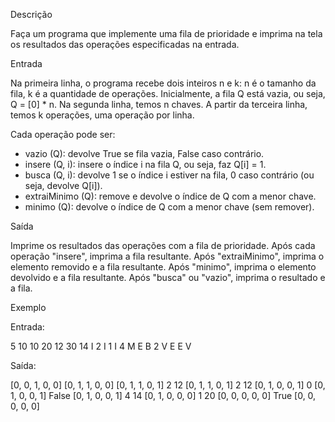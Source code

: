 Descrição

Faça um programa que implemente uma fila de prioridade e imprima na tela os resultados das operações especificadas na entrada.



Entrada

Na primeira linha, o programa recebe dois inteiros n e k: n é o tamanho da fila, k é a quantidade de operações.
Inicialmente, a fila Q está vazia, ou seja, Q = [0] * n.
Na segunda linha, temos n chaves.
A partir da terceira linha, temos k operações, uma operação por linha.

Cada operação pode ser:

- vazio (Q): devolve True se fila vazia, False caso contrário.
- insere (Q, i): insere o índice i na fila Q, ou seja, faz Q[i] = 1.
- busca (Q, i): devolve 1 se o índice i estiver na fila, 0 caso contrário (ou seja, devolve Q[i]).
- extraiMinimo (Q): remove e devolve o índice de Q com a menor chave.
- minimo (Q): devolve o índice de Q com a menor chave (sem remover).


Saída

Imprime os resultados das operações com a fila de prioridade.
Após cada operação "insere", imprima a fila resultante.
Após "extraiMinimo", imprima o elemento removido e a fila resultante. 
Após "minimo", imprima o elemento devolvido e a fila resultante.
Após "busca" ou "vazio", imprima o resultado e a fila.



Exemplo

Entrada:

5 10
10 20 12 30 14
I 2
I 1
I 4
M
E
B 2
V
E
E
V

Saída: 

[0, 0, 1, 0, 0]
[0, 1, 1, 0, 0]
[0, 1, 1, 0, 1]
2 12 [0, 1, 1, 0, 1]
2 12 [0, 1, 0, 0, 1]
0 [0, 1, 0, 0, 1]
False [0, 1, 0, 0, 1]
4 14 [0, 1, 0, 0, 0]
1 20 [0, 0, 0, 0, 0]
True [0, 0, 0, 0, 0]